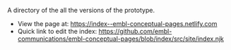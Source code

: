 A directory of the all the versions of the prototype.

- View the page at: https://index--embl-conceptual-pages.netlify.com
- Quick link to edit the index: https://github.com/embl-communications/embl-conceptual-pages/blob/index/src/site/index.njk

